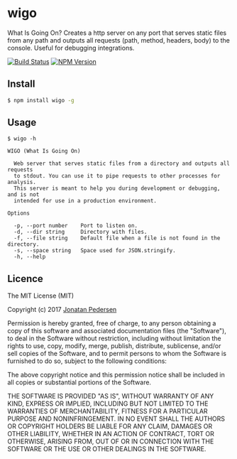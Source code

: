 # wigo
What Is Going On? Creates a http server on any port that serves static files from any path and outputs all requests (path, method, headers, body) to the console. Useful for debugging integrations.

[![Build Status](https://travis-ci.org/jonatanpedersen/wigo.svg?branch=master)](https://travis-ci.org/jonatanpedersen/wigo)
[![NPM Version](https://img.shields.io/npm/v/wigo.svg)](https://www.npmjs.com/package/wigo)

## Install
``` bash
$ npm install wigo -g
```

## Usage

```
$ wigo -h

WIGO (What Is Going On)

  Web server that serves static files from a directory and outputs all requests
  to stdout. You can use it to pipe requests to other processes for analysis.
  This server is meant to help you during development or debugging, and is not
  intended for use in a production environment.

Options

  -p, --port number    Port to listen on.
  -d, --dir string     Directory with files.
  -f, --file string    Default file when a file is not found in the directory.
  -s, --space string   Space used for JSON.stringify.
  -h, --help

```

## Licence
The MIT License (MIT)

Copyright (c) 2017 [Jonatan Pedersen](https://www.jonatanpedersen.com/)

Permission is hereby granted, free of charge, to any person obtaining a copy
of this software and associated documentation files (the "Software"), to deal
in the Software without restriction, including without limitation the rights
to use, copy, modify, merge, publish, distribute, sublicense, and/or sell
copies of the Software, and to permit persons to whom the Software is
furnished to do so, subject to the following conditions:

The above copyright notice and this permission notice shall be included in
all copies or substantial portions of the Software.

THE SOFTWARE IS PROVIDED "AS IS", WITHOUT WARRANTY OF ANY KIND, EXPRESS OR
IMPLIED, INCLUDING BUT NOT LIMITED TO THE WARRANTIES OF MERCHANTABILITY,
FITNESS FOR A PARTICULAR PURPOSE AND NONINFRINGEMENT. IN NO EVENT SHALL THE
AUTHORS OR COPYRIGHT HOLDERS BE LIABLE FOR ANY CLAIM, DAMAGES OR OTHER
LIABILITY, WHETHER IN AN ACTION OF CONTRACT, TORT OR OTHERWISE, ARISING FROM,
OUT OF OR IN CONNECTION WITH THE SOFTWARE OR THE USE OR OTHER DEALINGS IN
THE SOFTWARE.
